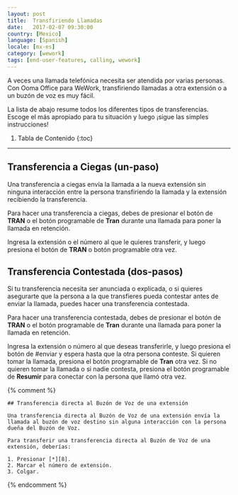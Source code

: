 ```yaml
---
layout: post
title:  Transfiriendo Llamadas
date:   2017-02-07 09:30:00
country: [Mexico]
language: [Spanish]
locale: [mx-es]
category: [wework]
tags: [end-user-features, calling, wework]
---
```


A veces una llamada telefónica necesita ser atendida por varias personas. Con Ooma Office para WeWork, transfiriendo llamadas a otra extensión o a un buzón de voz es muy fácil.

La lista de abajo resume todos los diferentes tipos de transferencias. Escoge el más apropiado para tu situación y luego ¡sigue las simples instrucciones!

1. Tabla de Contenido
{:toc}
* * *

## Transferencia a Ciegas (un-paso)

Una transferencia a ciegas envía la llamada a la nueva extensión sin ninguna interacción entre la persona transfiriendo la llamada y la extensión recibiendo la transferencia.

Para hacer una transferencia a ciegas, debes de presionar el botón de **TRAN** o el botón programable de **Tran** durante una llamada para poner la llamada en retención.

Ingresa la extensión o el número al que le quieres transferir, y luego presiona el botón de **TRAN** o botón programable otra vez.

## Transferencia Contestada (dos-pasos)

Si tu transferencia necesita ser anunciada o explicada, o si quieres asegurarte que la persona a la que transfieres pueda contestar antes de enviar la llamada, puedes hacer una transferencia contestada.

Para hacer una transferencia contestada, debes de presionar el botón de **TRAN** o el botón programable de **Tran** durante una llamada para poner la llamada en retención.

Ingresa la extensión o número al que deseas transferirle, y luego presiona el botón de #enviar y espera hasta que la otra persona conteste. Si quieren tomar la llamada, presiona el botón programable de **Tran** otra vez. Si no quieren tomar la llamada o si nadie contesta, presiona el botón programable de **Resumir** para conectar con la persona que llamó otra vez.

{% comment %}

	## Transferencia directa al Buzón de Voz de una extensión

	Una transferencia directa al Buzón de Voz de una extensión envía la llamada al buzón de voz destino sin alguna interacción con la persona dueña del Buzón de Voz.

	Para transferir una transferencia directa al Buzón de Voz de una extensión, deberías:

	1. Presionar [*][8].
	2. Marcar el número de extensión.
	3. Colgar.

{% endcomment %}